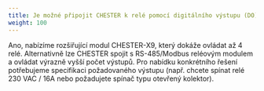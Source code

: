 ```yaml
---
title: Je možné připojit CHESTER k relé pomocí digitálního výstupu (DO)?
weight: 100
---
```


Ano, nabízíme rozšiřující modul CHESTER-X9, který dokáže ovládat až 4 relé. Alternativně lze CHESTER spojit s RS-485/Modbus reléovým modulem a ovládat výrazně vyšší počet výstupů. Pro nabídku konkrétního řešení potřebujeme specifikaci požadovaného výstupu (např. chcete spínat relé 230 VAC / 16A nebo požadujete spínač typu otevřený kolektor).
